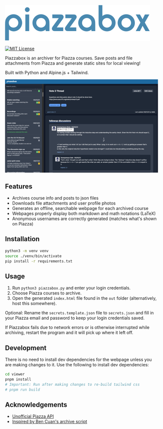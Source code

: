 <img src=".github/logo.svg" alt="Piazzabox logo" />

[![MIT License](https://img.shields.io/badge/License-MIT-green.svg)](https://choosealicense.com/licenses/mit/)

Piazzabox is an archiver for Piazza courses. Save posts and file attachments
from Piazza and generate static sites for local viewing!

Built with Python and Alpine.js + Tailwind.

![screenshot](.github/screenshot.png)

## Features

- Archives course info and posts to json files
- Downloads file attachments and user profile photos
- Generates an offline, searchable webpage for each archived course
- Webpages properly display both markdown and math notations (LaTeX)
- Anonymous usernames are correctly generated (matches what's shown on Piazza)

## Installation

```sh
python3 -m venv venv
source ./venv/bin/activate
pip install -r requirements.txt
```

## Usage

1. Run `python3 piazzabox.py` and enter your login credentials.
2. Choose Piazza courses to archive.
3. Open the generated `index.html` file found in the `out` folder
   (alternatively, host this somewhere).

Optional: Rename the `secrets.template.json` file to `secrets.json` and fill
in your Piazza email and password to keep your login credentials saved.

If Piazzabox fails due to network errors or is otherwise interrupted while
archiving, restart the program and it will pick up where it left off.

## Development

There is no need to install dev dependencies for the webpage unless you are
making changes to it. Use the following to install dev dependencies:

```sh
cd viewer
pnpm install
# Important: Run after making changes to re-build tailwind css
# pnpm run build
```

## Acknowledgements

- [Unofficial Piazza API](https://github.com/hfaran/piazza-api)
- [Inspired by Ben Cuan's archive script](https://github.com/64bitpandas/piazza-archiver)
